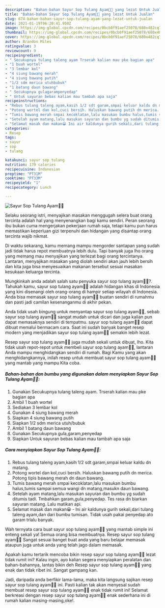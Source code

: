 ```yaml
---
description: "Bahan-bahan Sayur Sop Tulang Ayam🐓🥕 yang lezat Untuk Jualan"
title: "Bahan-bahan Sayur Sop Tulang Ayam🐓🥕 yang lezat Untuk Jualan"
slug: 674-bahan-bahan-sayur-sop-tulang-ayam-yang-lezat-untuk-jualan
date: 2021-01-19T06:20:41.950Z
image: https://img-global.cpcdn.com/recipes/0bcb0f91aef25078/680x482cq70/sayur-sop-tulang-ayam🐓🥕-foto-resep-utama.jpg
thumbnail: https://img-global.cpcdn.com/recipes/0bcb0f91aef25078/680x482cq70/sayur-sop-tulang-ayam🐓🥕-foto-resep-utama.jpg
cover: https://img-global.cpcdn.com/recipes/0bcb0f91aef25078/680x482cq70/sayur-sop-tulang-ayam🐓🥕-foto-resep-utama.jpg
author: Brandon Miles
ratingvalue: 3
reviewcount: 9
recipeingredient:
- " Secukupnya tulang taleng ayam Trserah kalian mau pke bagian apa"
- "1 buah wortel"
- "3 lembar kol"
- "4 siung bawang merah"
- "4 siung bawang putih"
- "1/2 sdm merica utuhbubuk"
- "1 batang daun bawang"
- " Secukupnya gulagarampenyedap"
- " Untuk sayuran bebas kalian mau tambah apa saja"
recipeinstructions:
- "Rebus tulang taleng ayam,kasih 1/2 sdt garam,smpai keluar kaldu dn matang."
- "Potong wortel dan kol,cuci bersih. Haluskan bawang putih dn merica. Potong tipis bawang merah dn daun bawang."
- "Tumis bawang merah smpai kecoklatan,lalu masukan bumbu halus,tumis sampai semua wangi dn matang,masukn daun bawang."
- "Setelah ayam matang,lalu masukan sayuran dan bumbu yg sudah ditumis tadi. Tmbahkan garam,gula,penyedap. Tes rasa dn biarkan sayuran matang. Lalu matikan api."
- "Selamat masak dan makan😀 Ini air kaldunya gurih sekali,dari tulang taleng ayam,dan dari bumbu tumisan. Tidak usah pakai penyedap ato garam trlalu banyak."
categories:
- Resep
tags:
- sayur
- sop
- tulang

katakunci: sayur sop tulang 
nutrition: 179 calories
recipecuisine: Indonesian
preptime: "PT31M"
cooktime: "PT33M"
recipeyield: "1"
recipecategory: Lunch

---
```



![Sayur Sop Tulang Ayam🐓🥕](https://img-global.cpcdn.com/recipes/0bcb0f91aef25078/680x482cq70/sayur-sop-tulang-ayam🐓🥕-foto-resep-utama.jpg)

Selaku seorang istri, menyajikan masakan menggugah selera buat orang tercinta adalah hal yang menyenangkan bagi kamu sendiri. Peran seorang ibu bukan cuma mengerjakan pekerjaan rumah saja, tetapi kamu pun harus memastikan keperluan gizi terpenuhi dan hidangan yang disantap orang tercinta wajib nikmat.

Di waktu  sekarang, kamu memang mampu mengorder santapan yang sudah jadi tidak harus repot membuatnya lebih dulu. Tapi banyak juga lho orang yang memang mau menyajikan yang terlezat bagi orang tercintanya. Lantaran, menyajikan masakan yang diolah sendiri akan jauh lebih bersih dan kita juga bisa menyesuaikan makanan tersebut sesuai masakan kesukaan keluarga tercinta. 



Mungkinkah anda adalah salah satu penyuka sayur sop tulang ayam🐓🥕?. Tahukah kamu, sayur sop tulang ayam🐓🥕 adalah hidangan khas di Indonesia yang kini disenangi oleh orang-orang di hampir setiap wilayah di Indonesia. Anda bisa memasak sayur sop tulang ayam🐓🥕 buatan sendiri di rumahmu dan pasti jadi camilan kesenanganmu di akhir pekan.

Anda tidak usah bingung untuk menyantap sayur sop tulang ayam🐓🥕, sebab sayur sop tulang ayam🐓🥕 sangat mudah untuk dicari dan juga kalian pun dapat memasaknya sendiri di tempatmu. sayur sop tulang ayam🐓🥕 dapat dibuat memalui bermacam cara. Saat ini sudah banyak banget resep modern yang menjadikan sayur sop tulang ayam🐓🥕 semakin lebih lezat.

Resep sayur sop tulang ayam🐓🥕 juga mudah sekali untuk dibuat, lho. Kita tidak usah repot-repot untuk membeli sayur sop tulang ayam🐓🥕, lantaran Anda mampu menghidangkan sendiri di rumah. Bagi Kamu yang akan menghidangkannya, inilah resep untuk membuat sayur sop tulang ayam🐓🥕 yang mantab yang mampu Kita coba.

<!--inarticleads1-->

##### Bahan-bahan dan bumbu yang digunakan dalam menyiapkan Sayur Sop Tulang Ayam🐓🥕:

1. Gunakan  Secukupnya tulang taleng ayam. Trserah kalian mau pke bagian apa
1. Ambil 1 buah wortel
1. Sediakan 3 lembar kol
1. Gunakan 4 siung bawang merah
1. Siapkan 4 siung bawang putih
1. Siapkan 1/2 sdm merica utuh/bubuk
1. Ambil 1 batang daun bawang
1. Gunakan  Secukupnya gula,garam,penyedap
1. Siapkan  Untuk sayuran bebas kalian mau tambah apa saja




<!--inarticleads2-->

##### Cara menyiapkan Sayur Sop Tulang Ayam🐓🥕:

1. Rebus tulang taleng ayam,kasih 1/2 sdt garam,smpai keluar kaldu dn matang.
1. Potong wortel dan kol,cuci bersih. Haluskan bawang putih dn merica. Potong tipis bawang merah dn daun bawang.
1. Tumis bawang merah smpai kecoklatan,lalu masukan bumbu halus,tumis sampai semua wangi dn matang,masukn daun bawang.
1. Setelah ayam matang,lalu masukan sayuran dan bumbu yg sudah ditumis tadi. Tmbahkan garam,gula,penyedap. Tes rasa dn biarkan sayuran matang. Lalu matikan api.
1. Selamat masak dan makan😀 - Ini air kaldunya gurih sekali,dari tulang taleng ayam,dan dari bumbu tumisan. Tidak usah pakai penyedap ato garam trlalu banyak.




Wah ternyata cara buat sayur sop tulang ayam🐓🥕 yang mantab simple ini enteng sekali ya! Semua orang bisa membuatnya. Resep sayur sop tulang ayam🐓🥕 Sangat sesuai banget buat anda yang baru belajar memasak ataupun juga untuk anda yang telah jago dalam memasak.

Apakah kamu tertarik mencoba bikin resep sayur sop tulang ayam🐓🥕 lezat tidak rumit ini? Kalau ingin, ayo kalian segera menyiapkan peralatan dan bahan-bahannya, lantas bikin deh Resep sayur sop tulang ayam🐓🥕 yang enak dan tidak ribet ini. Sangat gampang kan. 

Jadi, daripada anda berfikir lama-lama, maka kita langsung sajikan resep sayur sop tulang ayam🐓🥕 ini. Pasti kalian tak akan menyesal sudah membuat resep sayur sop tulang ayam🐓🥕 enak tidak rumit ini! Selamat berkreasi dengan resep sayur sop tulang ayam🐓🥕 enak sederhana ini di rumah kalian masing-masing,oke!.

